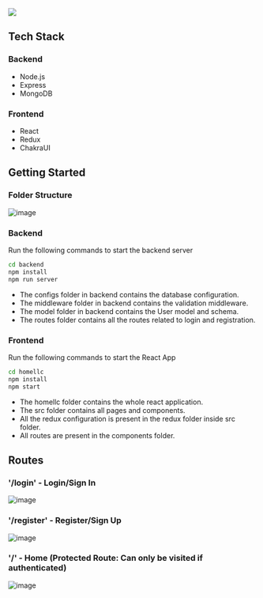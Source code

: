 <img src='https://www.home.llc/guide/nikfiles/uploads/2021/07/homellc-Logo.png' />

## Tech Stack

### Backend
<ul>
<li>Node.js</li>
<li>Express</li>
<li>MongoDB</li>
</ul>

### Frontend
<ul>
<li>React</li>
<li>Redux</li>
<li>ChakraUI</li>
</ul>

## Getting Started
### Folder Structure
![image](https://user-images.githubusercontent.com/60300103/219317830-b7267fc3-5be6-448a-b3d9-0ca571e2db20.png)


### Backend

Run the following commands to start the backend server
```sh 
cd backend
npm install
npm run server
```
* The configs folder in backend contains the database configuration.
* The middleware folder in backend contains the validation middleware.
* The model folder in backend contains the User model and schema.
* The routes folder contains all the routes related to login and registration.

### Frontend

Run the following commands to start the React App
```sh
cd homellc
npm install
npm start
```
* The homellc folder contains the whole react application.
* The src folder contains all pages and components.
* All the redux configuration is present in the redux folder inside src folder.
* All routes are present in the components folder.

## Routes

### '/login' - Login/Sign In
![image](https://user-images.githubusercontent.com/60300103/219318187-f2e1cdbf-16fc-434b-a91e-a71bc17af0cd.png)

### '/register' - Register/Sign Up
![image](https://user-images.githubusercontent.com/60300103/219318353-1e89ced2-d2df-4b8a-9e11-eda22949b636.png)

### '/' - Home (Protected Route: Can only be visited if authenticated)
![image](https://user-images.githubusercontent.com/60300103/219318650-221c3e30-aefc-4783-a609-515cbdb3e980.png)


